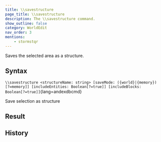 ```yaml
---
title: \\savestructure
page_title: \\savestructure
description: The \\savestructure command.
show_outline: false
category: WorldEdit
nav_order: 3
mentions:
    - stormstqr
---
```


Saves the selected area as a structure.

<CommandDetailsTable
    name="\\savestructure"
    :categories="[
        'system', 'world', 'server', 'worldedit'
    ]"
    :requiredTags="[
        'canUseChatCommands'
    ]"
    ultraSecurityModeSecurityLevel="WorldEdit"
    version="1.0.0"
    :undoSupported="-1"
    :functional="true"
    :deprecated="false"
/>

## Syntax

`\\savestructure <structureName: string> [saveMode: ({world}|{memory})[?=memory]] [includeEntities: Boolean[?=true]] [includeBlocks: Boolean[?=true]]`{lang=andexdbcmd}

<indent>Save selection as structure</indent>

## Result


## History
